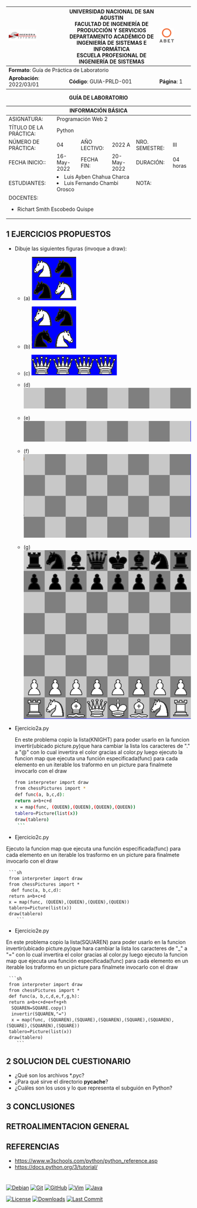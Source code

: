 <div align="center">
<table>
    <theader>
        <tr>
            <td><img src="https://github.com/rescobedoq/pw2/blob/main/epis.png?raw=true" alt="EPIS" style="width:50%; height:auto"/></td>
            <th>
                <span style="font-weight:bold;">UNIVERSIDAD NACIONAL DE SAN AGUSTIN</span><br />
                <span style="font-weight:bold;">FACULTAD DE INGENIERÍA DE PRODUCCIÓN Y SERVICIOS</span><br />
                <span style="font-weight:bold;">DEPARTAMENTO ACADÉMICO DE INGENIERÍA DE SISTEMAS E INFORMÁTICA</span><br />
                <span style="font-weight:bold;">ESCUELA PROFESIONAL DE INGENIERÍA DE SISTEMAS</span>
            </th>
            <td><img src="https://github.com/rescobedoq/pw2/blob/main/abet.png?raw=true" alt="ABET" style="width:50%; height:auto"/></td>
        </tr>
    </theader>
    <tbody>
        <tr><td colspan="3"><span style="font-weight:bold;">Formato</span>: Guía de Práctica de Laboratorio</td></tr>
        <tr><td><span style="font-weight:bold;">Aprobación</span>:  2022/03/01</td><td><span style="font-weight:bold;">Código</span>: GUIA-PRLD-001</td><td><span style="font-weight:bold;">Página</span>: 1</td></tr>
    </tbody>
</table>
</div>

<div align="center">
<span style="font-weight:bold;">GUÍA DE LABORATORIO</span><br />
</div>


<table>
<theader>
<tr><th colspan="6">INFORMACIÓN BÁSICA</th></tr>
</theader>
<tbody>
<tr><td>ASIGNATURA:</td><td colspan="5">Programación Web 2</td></tr>
<tr><td>TÍTULO DE LA PRÁCTICA:</td><td colspan="5">Python</td></tr>
<tr>
<td>NÚMERO DE PRÁCTICA:</td><td>04</td><td>AÑO LECTIVO:</td><td>2022 A</td><td>NRO. SEMESTRE:</td><td>III</td>
</tr>
<tr>
<td>FECHA INICIO::</td><td>16-May-2022</td><td>FECHA FIN:</td><td>20-May-2022</td><td>DURACIÓN:</td><td>04 horas</td>
</tr>
<td>ESTUDIANTES:</td><td colspan ="3"><li>Luis Ayben Chahua Charca</li><li>Luis Fernando Chambi Orosco</li> </td><td>NOTA:</td><td ></td>
</tr>
<tr><td colspan="6">DOCENTES:
<ul>
<li>Richart Smith Escobedo Quispe</li>
</ul>
</td>
</<tr>
</tdbody>
</table>


## 1 EJERCICIOS PROPUESTOS
-  Dibuje las siguientes figuras (invoque a draw):

    *    (a) ![(a)](imagenes/ejercicio_02_a.png)

    *    (b) ![(b)](imagenes/ejercicio_02_b.png)

    *    (c) ![(c)](imagenes/ejercicio_02_c.png)

    *    (d) ![(d)](imagenes/ejercicio_02_d.png)

    *    (e) ![(e)](imagenes/ejercicio_02_e.png)

    *    (f) ![(f)](imagenes/ejercicio_02_f.png)

    *    (g) ![(g)](imagenes/ejercicio_02_g.png)

 
  - Ejercicio2a.py

    En este problema copio la lista(KNIGHT) para poder usarlo en la funcion invertir(ubicado picture.py)que hara cambiar la lista los caracteres de "." a "@"
    con lo cual invertira el color gracias al color.py  luego ejecuto la funcion map que ejecuta una función especificada(func) para cada elemento en un iterable los traformo en un picture para finalmete invocarlo con el draw
    

       ```sh
     from interpreter import draw
     from chessPictures import *
      def func(a, b,c,d):
     return a+b+c+d
     x = map(func, (QUEEN),(QUEEN),(QUEEN),(QUEEN))
     tablero=Picture(list(x))
     draw(tablero)
        ```


  -  Ejercicio2c.py

  Ejecuto la funcion map que ejecuta una función especificada(func) para cada elemento en un iterable los trasformo en un picture para finalmete invocarlo con el draw

     ```sh
     from interpreter import draw
     from chessPictures import *
      def func(a, b,c,d):
     return a+b+c+d
     x = map(func, (QUEEN),(QUEEN),(QUEEN),(QUEEN))
     tablero=Picture(list(x))
     draw(tablero)
        ```
    
  -  Ejercicio2e.py

   En este problema copio la lista(SQUAREN) para poder usarlo en la funcion invertir(ubicado picture.py)que hara cambiar la lista los caracteres de "_" a "="
   con lo cual invertira el color gracias al color.py  luego ejecuto la funcion map que ejecuta una función especificada(func) para cada elemento en un iterable los traformo en un picture para finalmete invocarlo con el draw

     ```sh
     from interpreter import draw
     from chessPictures import *
     def func(a, b,c,d,e,f,g,h):
     return a+b+c+d+e+f+g+h
      SQUAREN=SQUARE.copy()
      invertir(SQUAREN,"=")
      x = map(func, (SQUAREN),(SQUARE),(SQUAREN),(SQUARE),(SQUAREN),(SQUARE),(SQUAREN),(SQUARE))
     tablero=Picture(list(x))
     draw(tablero)
        ```



## 2 SOLUCION DEL CUESTIONARIO
-   ¿Qué son los archivos *.pyc?
-   ¿Para qué sirve el directorio __pycache__?
-   ¿Cuáles son los usos y lo que representa el subguión en Python?

## 3 CONCLUSIONES


## RETROALIMENTACION GENERAL 



## REFERENCIAS
-   https://www.w3schools.com/python/python_reference.asp
-   https://docs.python.org/3/tutorial/
#

[license]: https://img.shields.io/github/license/rescobedoq/pw2?label=rescobedoq
[license-file]: https://github.com/rescobedoq/pw2/blob/main/LICENSE

[downloads]: https://img.shields.io/github/downloads/rescobedoq/pw2/total?label=Downloads
[releases]: https://github.com/rescobedoq/pw2/releases/

[last-commit]: https://img.shields.io/github/last-commit/rescobedoq/pw2?label=Last%20Commit

[Debian]: https://img.shields.io/badge/Debian-D70A53?style=for-the-badge&logo=debian&logoColor=white
[debian-site]: https://www.debian.org/index.es.html

[Git]: https://img.shields.io/badge/git-%23F05033.svg?style=for-the-badge&logo=git&logoColor=white
[git-site]: https://git-scm.com/

[GitHub]: https://img.shields.io/badge/github-%23121011.svg?style=for-the-badge&logo=github&logoColor=white
[github-site]: https://github.com/

[Vim]: https://img.shields.io/badge/VIM-%2311AB00.svg?style=for-the-badge&logo=vim&logoColor=white
[vim-site]: https://www.vim.org/

[Java]: https://img.shields.io/badge/java-%23ED8B00.svg?style=for-the-badge&logo=java&logoColor=white
[java-site]: https://docs.oracle.com/javase/tutorial/


[![Debian][Debian]][debian-site]
[![Git][Git]][git-site]
[![GitHub][GitHub]][github-site]
[![Vim][Vim]][vim-site]
[![Java][Java]][java-site]


[![License][license]][license-file]
[![Downloads][downloads]][releases]
[![Last Commit][last-commit]][releases]
